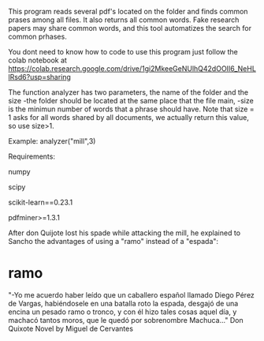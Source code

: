 This program reads several pdf's located on the folder and finds common prases among all files. It also returns all common words. Fake research papers may share common words, and this tool automatizes the search for common prhases.

You dont need to know how to code to use this program just follow the colab notebook at https://colab.research.google.com/drive/1gi2MkeeGeNUlhQ42dOOII6_NeHLlRsd6?usp=sharing

The function analyzer has two parameters, the name of the folder and the size
-the folder should be located at the same place that the file main,
-size is the minimun number of words that a phrase should have.
Note that size = 1 asks for all words shared by all documents, we actually return this value, so use size>1.

Example:
analyzer("mill",3)

Requirements:

numpy

scipy

scikit-learn==0.23.1

pdfminer>=1.3.1 

After don Quijote lost his spade while attacking the mill, he explained to Sancho the advantages of using a "ramo" instead of a "espada":
# ramo
"-Yo me acuerdo haber leído que un caballero español llamado Diego Pérez de Vargas, habiéndosele en una batalla roto la espada, desgajó de una encina un pesado ramo o tronco, y con él hizo tales cosas aquel día, y machacó tantos moros, que le quedó por sobrenombre Machuca..."
Don Quixote
Novel by Miguel de Cervantes
